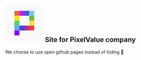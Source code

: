 ![logo](./apple-touch-icon-120x120.png "pixelvalue.io")
Site for **PixelValue** company
---
We choose to use open github pages instead of hiding 💩
